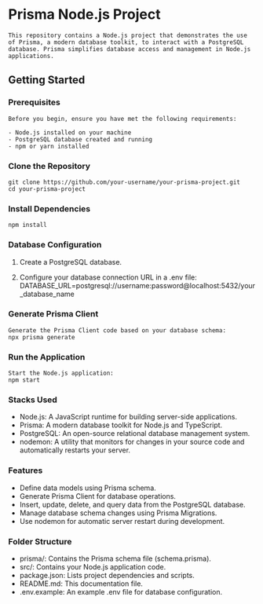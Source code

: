 # Prisma Node.js Project



    This repository contains a Node.js project that demonstrates the use of Prisma, a modern database toolkit, to interact with a PostgreSQL database. Prisma simplifies database access and management in Node.js applications.

## Getting Started

### Prerequisites

    Before you begin, ensure you have met the following requirements:

    - Node.js installed on your machine
    - PostgreSQL database created and running
    - npm or yarn installed

### Clone the Repository

    
    git clone https://github.com/your-username/your-prisma-project.git
    cd your-prisma-project 
    

### Install Dependencies

    npm install 

### Database Configuration

1. Create a PostgreSQL database.

2. Configure your database connection URL in a .env file:
   DATABASE_URL=postgresql://username:password@localhost:5432/your_database_name

### Generate Prisma Client
    Generate the Prisma Client code based on your database schema:
    npx prisma generate 

### Run the Application
    Start the Node.js application:
    npm start 

###  Stacks Used
- Node.js: A JavaScript runtime for building server-side applications.
- Prisma: A modern database toolkit for Node.js and TypeScript.
- PostgreSQL: An open-source relational database management system.
- nodemon: A utility that monitors for changes in your source code and automatically restarts your server.

### Features
- Define data models using Prisma schema.
- Generate Prisma Client for database operations.
- Insert, update, delete, and query data from the PostgreSQL database.
- Manage database schema changes using Prisma Migrations.
- Use nodemon for automatic server restart during development.

### Folder Structure
- prisma/: Contains the Prisma schema file (schema.prisma).
- src/: Contains your Node.js application code.
- package.json: Lists project dependencies and scripts.
- README.md: This documentation file.
- .env.example: An example .env file for database configuration.


